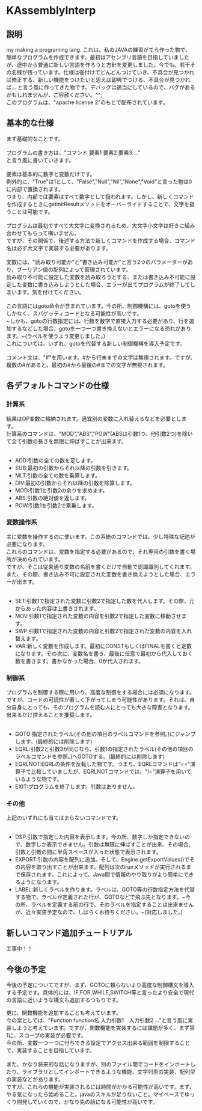 # KAssemblyInterp
## 説明
my making a programing lang.
これは、私のJAVAの練習がてら作った物で、簡単なプログラムを作成できます。最初はアセンブリ言語を目指していましたが、途中から普通に新しい言語を作ろうと方針を変更しました。今でも、若干その名残が残っています。仕様は後付けでどんどんつけていき、不具合が見つかれば修正する、新しい機能をつけたいと思えば即興でつける、不具合が見つかれば...
と言う風に作ってきた物です。デバッグは適当にしているので、バグがあるかもしれませんが、ご容赦ください。^^;<br>
このプログラムは、"apache license 2"のもとで配布されています。
## 基本的な仕様
まず基礎的なことです。<br>
<br>
プログラムの書き方は、"コマンド 要素1 要素2 要素3 ..."<br>
と言う風に書いていきます。<br>
<br>
要素は基本的に数字と変数だけです。<br>
例外的に、"True"は1として、"False","Null","Nil","None","Void"と言った物は0に内部で置換されます。<br>
つまり、内部では要素はすべて数字として扱われます。しかし、新しくコマンドを作成するときにgetInitResultメソッドをオーバーライドすることで、文字を扱うことは可能です。<br>
<br>
プログラムは最初ですべて大文字に変換されるため、大文字小文字は好きに組み合わせてもらって構いません。<br>
ですが、その関係で、後述する方法で新しくコマンドを作成する場合、コマンド名は必ず大文字で実装する必要があります。<br>
<br>
変数には、"読み取り可能か"と"書き込み可能か"と言う2つのパラメーターがあり、ブーリアン値の配列によって管理されています。<br>
読み取り不可能に設定した変数を読み取ろうとする、または書き込み不可能に設定した変数に書き込みしようとした場合、エラーが出てプログラムが終了してしまいます。気を付けてください。<br>
<br>
この言語にはgoto命令が含まれています。今の所、制御機構には、gotoを使うしかなく、スパゲッティコードとなる可能性が高いです。<br>
~しかも、gotoの行数指定には、行数を数字で直接入力する必要があり、行を追加するなどした場合、gotoを一つ一つ書き換えないとエラーになる恐れがあります。~(ラベルを使うよう変更しました。)<br>
これについては、いずれ、gotoを代替する新しい制御機構を導入予定です。<br>
<br>
コメント文は、"#"を用います。#から行末までの文字は無視されます。ですが、複数の#があると、最初の#から最後の#までの文字が無視されます。

## 各デフォルトコマンドの仕様

### 計算系

結果はOP変数に格納されます。適宜別の変数に入れ替えるなどを必要とします。<br>
計算系のコマンドは、"MOD","ABS","POW"(ABSは引数1つ、他引数2つ)を除いて全て引数の長さを無限に伸ばすことが出来ます。<br>
<br>
- ADD:引数の全ての数を足します。<br>
- SUB:最初の引数からそれ以降の引数を引きます。<br>
- MLT:引数の全ての数を乗算します。<br>
- DIV:最初の引数からそれ以降の引数を除算します。<br>
- MOD:引数1と引数2の余りを求めます。<br>
- ABS:引数の絶対値を返します。<br>
- POW:引数1を引数2で累乗します。<br>

### 変数操作系

主に変数を操作するのに使います。この系統のコマンドでは、少し特殊な記述が必要になります。<br>
これらのコマンドは、変数を指定する必要があるので、それ専用の引数を書く場所が決められています。<br>
ですが、そこは従来通り変数の名前を書くだけで自動で認識識別してくれます。<br>
また、その際、書き込み不可に設定された変数を書き換えようとした場合、エラーが出ます。<br>
<br>
- SET:引数1で指定された変数に引数2で指定した数を代入します。その際、元からあった内容は上書きされます。<br>
- MOV:引数1で指定された変数の内容を引数2で指定した変数に移動させます。<br>
- SWP:引数1で指定された変数の内容と引数2で指定された変数の内容を入れ替えます。<br>
- VAR:新しく変数を作成します。最初にCONSTもしくはFINALを書くと定数になります。その次に、変数名を書き、最後に任意で最初から代入しておく数を書きます。書かなかった場合、0が代入されます。<br>

### 制御系

プログラムを制御する際に用いり、高度な制御をする場合には必須になります。<br>
ですが、コードの可読性が著しく下がってしまう可能性があります。それは、自分自身にとっても、そのプログラムを読む人にとっても大きな障害となります。出来るだけ控えることを推奨します。<br>
<br>
- GOTO:指定されたラベル(その他の項目のラベルコマンドを参照。)にジャンプします。(最終的には削除します)<br>
- EQRL:引数2と引数3が同じなら、引数1の指定されたラベル(その他の項目のラベルコマンドを参照。)へGOTOする。(最終的には削除します)<br>
- EQRLNOT:EQRLの条件を反転した物です。つまり、EQRLコマンドは"=="演算子で比較していましたが、EQRLNOTコマンドでは、"!="演算子を用いているような物です。<br>
- EXIT:プログラムを終了します。引数はありません。<br>

### その他

上記のいずれにも当てはまらないコマンドです。<br>
<br>
- DSP:引数で指定した内容を表示します。今の所、数字しか指定できないので、数字しか表示できません。引数は無限に伸ばすことが出来、その場合、引数と引数の間に半角スペースが入った状態で表示されます。<br>
- EXPORT:引数の内容を配列に追加。そして、Engine.getExportValues()でその内容を取り出すことが出来ます。配列は次のrunメソッドが実行されるまで保存されます。これによって、Java間で情報のやり取りがより簡単にできるようになります。<br>
- LABEL:新しくラベルを作ります。ラベルは、GOTO等の行数指定方法を代替する物で、ラベルが定義された行が、GOTOなどで飛ぶ先となります。~今の所、ラベルを定義する前の行で、そのラベルを指定することは出来ませんが、近々実装予定なので、しばらくお待ちください。~(対応しました。)<br>

## 新しいコマンド追加チュートリアル
 
 工事中！！
 
## 今後の予定
 
 今後の予定についてですが、まず、GOTOに頼らないより高度な制御構文を導入する予定です。具体的には、IF,FOR,WHILE,SWITCH等と言ったより安全で現代の言語に近いような構文も追加するつもりです。<br>
 
 更に、関数機能を追加することも考えています。<br>
 今の案としては、"Function function名 入力引数1　入力引数2 ..."と言う風に実装しようと考えています。ですが、関数機能を実装するには課題が多く、まず第1に、スコープの実装が必要です。<br>
 今の所、変数一つ一つに付与できる設定でアクセス出来る範囲を制限することで、実装することを目指しています。<br>
 <br>
 また、かなり将来的な話になりますが、別のファイル間でコードをインポートしたり、ライブラリとしてインポートできるような機能、文字列型の実装、配列型の実装などがあります。<br>
 ですが、これらの機能が実装されるには時間がかかる可能性が高いです。まず、やる気になったら始めること。javaのスキルが足りないこと。マイペースでゆっくり開発していくので、かなり先の話になる可能性が高いです。<br>
